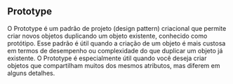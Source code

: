 ## Prototype

O Prototype é um padrão de projeto (design pattern) criacional que permite criar novos objetos duplicando um objeto existente, conhecido como protótipo. Esse padrão é útil quando a criação de um objeto é mais custosa em termos de desempenho ou complexidade do que duplicar um objeto já existente. O Prototype é especialmente útil quando você deseja criar objetos que compartilham muitos dos mesmos atributos, mas diferem em alguns detalhes.
